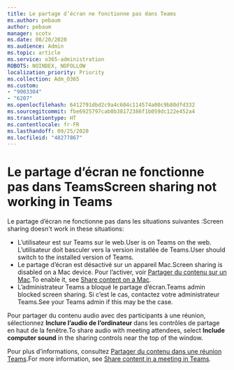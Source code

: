 ```yaml
---
title: Le partage d’écran ne fonctionne pas dans Teams
ms.author: pebaum
author: pebaum
manager: scotv
ms.date: 08/20/2020
ms.audience: Admin
ms.topic: article
ms.service: o365-administration
ROBOTS: NOINDEX, NOFOLLOW
localization_priority: Priority
ms.collection: Adm_O365
ms.custom:
- "9003304"
- "6207"
ms.openlocfilehash: 6412791dbd2c9a4c604c114574a00c9b80dfd332
ms.sourcegitcommit: fbe6925797cab0b38172386f1b059dc122e452a4
ms.translationtype: HT
ms.contentlocale: fr-FR
ms.lasthandoff: 09/25/2020
ms.locfileid: "48277867"
---
```

# <a name="screen-sharing-not-working-in-teams"></a><span data-ttu-id="3d19f-102">Le partage d’écran ne fonctionne pas dans Teams</span><span class="sxs-lookup"><span data-stu-id="3d19f-102">Screen sharing not working in Teams</span></span>

<span data-ttu-id="3d19f-103">Le partage d’écran ne fonctionne pas dans les situations suivantes :</span><span class="sxs-lookup"><span data-stu-id="3d19f-103">Screen sharing doesn't work in these situations:</span></span>

- <span data-ttu-id="3d19f-104">L’utilisateur est sur Teams sur le web.</span><span class="sxs-lookup"><span data-stu-id="3d19f-104">User is on Teams on the web.</span></span> <span data-ttu-id="3d19f-105">L’utilisateur doit basculer vers la version installée de Teams.</span><span class="sxs-lookup"><span data-stu-id="3d19f-105">User should switch to the installed version of Teams.</span></span>
- <span data-ttu-id="3d19f-106">Le partage d’écran est désactivé sur un appareil Mac.</span><span class="sxs-lookup"><span data-stu-id="3d19f-106">Screen sharing is disabled on a Mac device.</span></span> <span data-ttu-id="3d19f-107">Pour l’activer, voir [Partager du contenu sur un Mac](https://support.microsoft.com/office/fcc2bf59-aecd-4481-8f99-ce55dd836ce8#bkmk_sharecontentonmac).</span><span class="sxs-lookup"><span data-stu-id="3d19f-107">To enable it, see  [Share content on a Mac](https://support.microsoft.com/office/fcc2bf59-aecd-4481-8f99-ce55dd836ce8#bkmk_sharecontentonmac).</span></span>
- <span data-ttu-id="3d19f-108">L’administrateur Teams a bloqué le partage d’écran.</span><span class="sxs-lookup"><span data-stu-id="3d19f-108">Teams admin blocked screen sharing.</span></span> <span data-ttu-id="3d19f-109">Si c’est le cas, contactez votre administrateur Teams.</span><span class="sxs-lookup"><span data-stu-id="3d19f-109">See your Teams admin if this may be the case.</span></span>  

<span data-ttu-id="3d19f-110">Pour partager du contenu audio avec des participants à une réunion, sélectionnez  **Inclure l’audio de l’ordinateur**  dans les contrôles de partage en haut de la fenêtre.</span><span class="sxs-lookup"><span data-stu-id="3d19f-110">To share audio with meeting attendees, select  **Include computer sound**  in the sharing controls near the top of the window.</span></span>

<span data-ttu-id="3d19f-111">Pour plus d’informations, consultez [Partager du contenu dans une réunion Teams](https://support.microsoft.com/office/fcc2bf59-aecd-4481-8f99-ce55dd836ce8).</span><span class="sxs-lookup"><span data-stu-id="3d19f-111">For more information, see [Share content in a meeting in Teams](https://support.microsoft.com/office/fcc2bf59-aecd-4481-8f99-ce55dd836ce8).</span></span>
